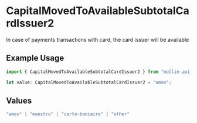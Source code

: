 # CapitalMovedToAvailableSubtotalCardIssuer2

In case of payments transactions with card, the card issuer will be available

## Example Usage

```typescript
import { CapitalMovedToAvailableSubtotalCardIssuer2 } from "mollie-api-typescript/models/operations";

let value: CapitalMovedToAvailableSubtotalCardIssuer2 = "amex";
```

## Values

```typescript
"amex" | "maestro" | "carte-bancaire" | "other"
```